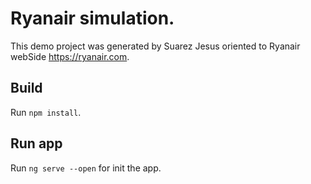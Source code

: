 # Ryanair simulation.

This demo project was generated by Suarez Jesus oriented to Ryanair webSide https://ryanair.com.

## Build

Run `npm install`. 

## Run app

Run `ng serve --open` for init the app. 